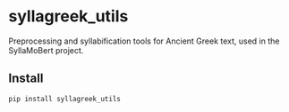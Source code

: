 # syllagreek_utils

Preprocessing and syllabification tools for Ancient Greek text, used in the SyllaMoBert project.

## Install

```bash
pip install syllagreek_utils